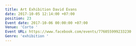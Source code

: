 ```yaml
---
title: Art Exhibition David Evans
date: 2017-10-05 12:14:00 +07:00
position: 23
Event date: 2017-10-06 00:00:00 +07:00
Venue: 'Corto '
Event URL: https://www.facebook.com/events/776055999233230
Genre: 'exhibition '
---
```


